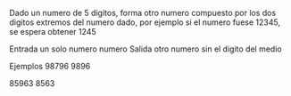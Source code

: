 Dado un numero de 5 digitos, forma otro numero compuesto por los dos digitos extremos del numero dado, por ejemplo si el numero fuese 12345, se espera obtener 1245

Entrada
un solo numero numero
Salida
otro numero sin el digito del medio

Ejemplos
98796				9896

85963				8563